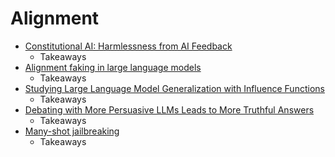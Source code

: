 # Alignment

- [Constitutional AI: Harmlessness from AI Feedback](https://www.anthropic.com/research/constitutional-ai-harmlessness-from-ai-feedback)
  - Takeaways
- [Alignment faking in large language models](https://www.anthropic.com/news/alignment-faking)
  - Takeaways
- [Studying Large Language Model Generalization with Influence Functions](https://www.anthropic.com/news/studying-large-language-model-generalization-with-influence-functions)
  - Takeaways
- [Debating with More Persuasive LLMs Leads to More Truthful Answers](https://raw.githubusercontent.com/ucl-dark/llm_debate/main/paper.pdf)
  - Takeaways
- [Many-shot jailbreaking](https://www.anthropic.com/research/many-shot-jailbreaking)
  - Takeaways